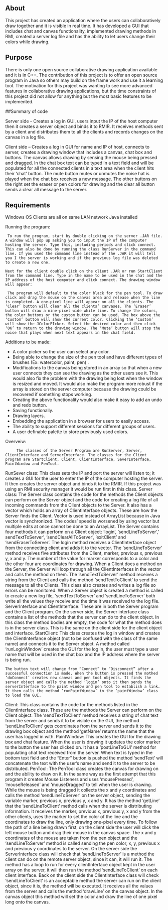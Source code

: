 ## About

This project has created an application where the users can collaboratively draw together and it is visible in real time. It has developed a GUI that includes chat and canvas functionality, implemented drawing methods in RMI, created a server log file and has the ability to let users change their colors while drawing.
	 
## Purpose

There is only one open source collaborative drawing application available and it is in C++. The contribution of this project is to offer an open source program in Java so others may build on the frame work and use it a learning tool. The motivation for this project was wanting to see more advanced features in collaborative drawing applications, but the time constraints of this project did not allow for anything but the most basic features to be implemented.

##Summary of code

Server side - Creates a log in GUI, users input the IP of the host computer then it creates a server object and binds it to RMIR. It receives methods sent by a client and distributes them to all the clients and records changes on the canvas in a log file.

Client side – Creates a log in GUI for name and IP of host, connects to server, creates a drawing window that includes a canvas, chat box and buttons. The canvas allows drawing by sensing the mouse being pressed and dragged. In the chat box text can be typed in a text field and will be populated for all the connected clients in a text area when the client hits their ‘chat’ button. The mute button mutes or unmutes the noise hat is played when the chat box receives a new message. The other buttons on the right set the eraser or pen colors for drawing and the clear all button sends a clear all message to the server.

## Requirements

Windows OS
Clients are all on same LAN network
Java installed

Running the program:

	 To run the program, start by double clicking on the server .JAR file. A window will pop up asking you to input the IP of the computer hosting the server. Type this, including periods and click connect. This can also be done by running the class RunServer in the command line. If you used the command line instead of the .JAR it will tell you I the server is working and if the previous log file was deleted to create a new one. 

	Next for the client double click on the client .JAR or run StartClient from the command line. Type in the name to be used in the chat and the IP address of the host computer and click connect. The drawing window will appear: 

	 The program will default to the color black for the pen tool. To draw click and drag the mouse on the canvas area and release when the line is completed. A one-pixel line will appear on all the clients. The ‘Clear’ button will clear all the clients’ canvases. The ‘Eraser’ button will draw a nine-pixel wide white line. To change the colors, the color buttons or the custom button can be used. The box above the ‘Custom’ button will show the current color. Clicking the ‘Custom’ will show the JColorPIcker. Select the desired color and then click ‘OK’ to return to the drawing window. The ‘Mute’ button will stop the noise that plays when next text appears in the chat field.

Additions to be made:

-	A color picker so the user can select any color.
-	Being able to change the size of the pen tool and have different types of brushes (Ex: watercolor, paint, pen) .
-	Modifications to the canvas being stored in an array so that when a new user connects they can see the drawing as the other users see it. This would also fix the problem with the drawing being lost when the window is resized and moved. It would also make the program more robust if the array is stored on the server computer because the drawing could be recovered if something stops working. 
-	Creating the above functionality would also make it easy to add an undo and redo button. 
-	Saving functionally.
-	Drawing layers. 
-	Embedding the application in a browser for users to easily access. 
-	The ability to support different sessions for different groups of users.
-	A user definable palette to store previously used colors.
	
Overveiw:
	
		 The classes of the Server Program are RunServer, Server, ClientInterface and ServerInterface. The classes for the Client program are StartClient, Client, ClientInterface, SeverInterface, PaintWindow and PenTool.		 
RunSever class:
	This class sets the IP and port the server will listen to; it creates a GUI for the user to enter the IP of the computer hosting the server. It then creates the server object and binds it to the RMIR. If this project was using an RMI security manager it would be run first in this class.
Server class: 
The Server class contains the code for the methods the Client objects can perform on the Server object and the code for creating a log file of all incoming commands from the Client objects to the Server. It also has a vector which holds an array of ClientInterface objects. These are how the Server finds the Client. Vector is used instead of ArrayList because in Java vector is synchronized. The codes’ speed is worsened by using vector but multiple edits at once cannot be done to an ArrayList.
The Server contains four methods it can perform on a Client object: ‘login’, ‘sendLineToServer’,’ sendTextToServer’, ‘sendClearAllToServer’, ‘exitClient’ and ‘sendEraserToServer’. The login method receives a ClientInterface object from the connecting client and adds it to the vector. The ‘sendLineToServer’ method receives five attributes from the Client, marker, previous x, previous y, x and y. The number of the value for marker corresponds to a color and the other four are coordinates for drawing. When a Client does a method on the Server, the Server will loop through all the ClientInterfaces in the vector and calls the method on them. The ‘sendTextToServer’ method receives a string from the Client and calls the method ‘sendTextToClient’ to send the message to all the Clients.
This class also creates and writes a log file so errors can be monitored. When a Server object is created a method is called to create a new log file, ‘sendTextToServer’ and ‘sendLineToServer’ both write all the values they receive and the time it was received to the log file. 
ServerInterface and ClientInterface:
	These are in both the Server program and the Client program. On the server side, the Server interface class contains a list of the methods that the server can do to the client object. In this class the method bodies are empty, the code for what the method does is in the server class. This is the same on the client side for the client object and interface.
StartClient:
	This class creates the log in window and creates the ClientInterfance object (not to be confused with the class of the same name) and connects it to the Server object. A method called ‘runLoginWindow’ creates the GUI for the log in, the user must type a user name that will be used in the chat box and the IP address where the server is being run.
 
	The button text will change from “Connect” to “Disconnect” after a successful connection is made. When the button is pressed the mothed ‘doConnect’ creates new canvas and pen tool objects. It finds the server object and calls the method ‘login’ onto it then sends the serverInterface to the paint window and pen tool to establish a link. It then calls the method ‘runPaintWindow’ in the ‘paintWindow’ class to load the GUI.
Client:
	This class contains the code for the methods listed in the ClientInterface class. These are the methods the Server can perform on the Client object. The ‘sendTextToClient’ method receives a string of chat text from the server and sends it to be visible on the GUI, the method ‘sendLineToClient’ gets coordinates from the server and sends it to the drawing box object and the method ‘getName’ returns the name that the user has logged in with.
PaintWindow:
	This creates the GUI for the drawing box and chat feature. When the user is drawing it updates the color marker to the button the user has clicked on. It has a ‘postLineToGUI’ method for populating chat text received from the server. When text is typed in the bottom text field and the “Enter” button is pushed the method ‘sendText’ will concatenate the text with the user’s name and send it to the server to be distributed. 
PenTool:
	The PenTool class creates the canvas for drawing on and the ability to draw on it. In the same way as the first attempt that this program it creates Mouse Listeners and uses ‘mousePressed’, ‘mouseReleased’ and ‘mouseDragged’ to tell when the user is drawing. While the mouse is being dragged it collects the x and y coordinates and calls the method ‘sendLineToServer’ on the server object, sending the variable marker, previous x, previous y, x and y. It has the method ‘getLine’ that the ‘sendLineToClient’ method calls when the server is distributing information. It receives the marker, previous x, previous y, x and y from the other clients, uses the marker to set the color of the line and the coordinates to draw the line, only drawing one-pixel every time. 
	To follow the path of a line being drawn first, on the client side the user will click the left mouse button and drag their mouse in the canvas space. The x and y coordinates of the mouse are taken from the pen object and the ‘sendLineToServer’ method is called sending the pen color, x, y, previous x and previous y coordinates to the server. On the server side the ServerInterface class will check that ‘sendLineToServer’ is a method the client can do on the remote server object, since it can, it will run it. The method has a loop to run for every clientInterface object kept in the user array on the server, it will then run the method ‘sendLineToClient’ on each client interface. Back on the client side the ClientInterface class will check ‘sendLineToClient’ is an acceptable method the server can run on the client object, since it is, the method will be executed. It receives all the values from the server and calls the method ‘drawLine’ on the canvas object. In the canvas object this method will set the color and draw the line of one pixel long onto the canvas.
